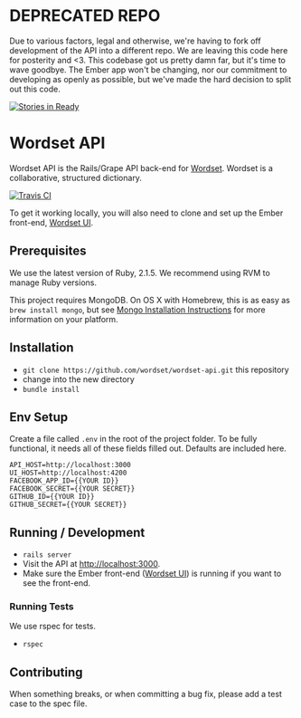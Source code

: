 # DEPRECATED REPO

Due to various factors, legal and otherwise, we're having to fork off development of the API into a different repo. We are leaving this code here for posterity and <3. This codebase got us pretty damn far, but it's time to wave goodbye. The Ember app won't be changing, nor our commitment to developing as openly as possible, but we've made the hard decision to split out this code.

[![Stories in Ready](https://badge.waffle.io/wordset/wordset.png?label=ready&title=Ready)](https://waffle.io/wordset/wordset)
# Wordset API

Wordset API is the Rails/Grape API back-end for [Wordset](https://www.wordset.org). Wordset is a collaborative, structured dictionary.

[![Travis CI](https://travis-ci.org/wordset/wordset-api.png?branch=master)](https://travis-ci.org/wordset/wordset-api)

To get it working locally, you will also need to clone and set up the Ember front-end, [Wordset UI](http://github.com/wordset/wordset-ui).

## Prerequisites

We use the latest version of Ruby, 2.1.5.
We recommend using RVM to manage Ruby versions.

This project requires MongoDB. On OS X with Homebrew, this is as easy as `brew install mongo`, but see [Mongo Installation Instructions](http://docs.mongodb.org/manual/installation/) for more information on your platform.

## Installation

* `git clone https://github.com/wordset/wordset-api.git` this repository
* change into the new directory
* `bundle install`

## Env Setup

Create a file called `.env` in the root of the project folder. To be fully functional,
it needs all of these fields filled out. Defaults are included here.

````
API_HOST=http://localhost:3000
UI_HOST=http://localhost:4200
FACEBOOK_APP_ID={{YOUR ID}}
FACEBOOK_SECRET={{YOUR SECRET}}
GITHUB_ID={{YOUR ID}}
GITHUB_SECRET={{YOUR SECRET}}
````

## Running / Development

* `rails server`
* Visit the API at [http://localhost:3000](http://localhost:3000).
* Make sure the Ember front-end ([Wordset UI](http://github.com/wordset/wordset-ui)) is running if you want to see the front-end.

### Running Tests

We use rspec for tests.

* `rspec`

## Contributing

When something breaks, or when committing a bug fix, please add a test case to the spec file.

